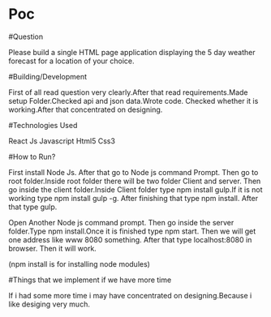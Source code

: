 # Poc

#Question

Please build a single HTML page application displaying the 5 day weather forecast for a location of your choice.

#Building/Development

  First of all read question very clearly.After that read requirements.Made setup Folder.Checked api and json data.Wrote code.
Checked whether it is working.After that concentrated on designing.

#Technologies Used

  React Js
  Javascript
  Html5
  Css3

#How to Run?

  First install Node Js.
  After that go to Node js command Prompt.
  Then go to root folder.Inside root folder there will be two folder Client and server.
  Then go inside the client folder.Inside Client folder type npm install gulp.If it is not working type npm install gulp -g.
  After finishing that type npm install.
  After that type gulp.

  Open Another Node js command prompt.
  Then go inside the server folder.Type npm install.Once it is finished type npm start.
  Then we will get one address like www 8080 something.
  After that type localhost:8080 in browser.
  Then it will work.

  (npm install is for installing node modules)

#Things that we implement if we have more time

  If i had some more time i may have concentrated on designing.Because i like desiging very much.
